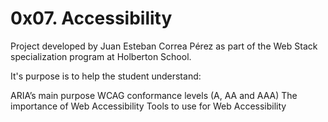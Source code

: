 # 0x07. Accessibility

Project developed by Juan Esteban Correa Pérez as part of the Web Stack specialization program at Holberton School.

It's purpose is to help the student understand:

ARIA’s main purpose
WCAG conformance levels (A, AA and AAA)
The importance of Web Accessibility
Tools to use for Web Accessibility
